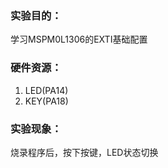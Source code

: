 ### 实验目的：

学习MSPM0L1306的EXTI基础配置

### 硬件资源：

1. LED(PA14)
2. KEY(PA18)

### 实验现象：

烧录程序后，按下按键，LED状态切换
